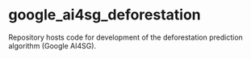 # google_ai4sg_deforestation
Repository hosts code for development of the deforestation prediction algorithm (Google AI4SG).
